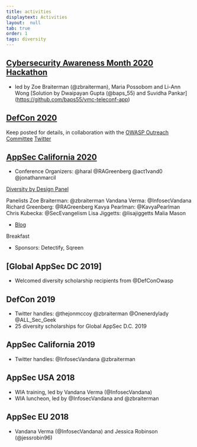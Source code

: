 ```yaml
---
title: activities
displaytext: Activities
layout:  null
tab: true
order: 1
tags: diversity
---
```



## [Cybersecurity Awareness Month 2020 Hackathon](https://www.meetup.com/womeninappsec/events/273377970) 
+ led by Zoe Braiterman (@zbraiterman), Maria Possobom and Li-Ann Wong
[Solution by Dwaipayan Gupta (@baps_55) and Suvidha Pankar] (https://github.com/baps55/vmc-teleconf-app)


## [DefCon 2020](https://owasp.org/www-staff/projects/202008-Defcon-28.html)
Keep posted for details, in collaboration with the [OWASP Outreach Committee](mailto:outreach@owasp.org)
[Twitter](https://twitter.com/DefConOwasp)




## [AppSec California 2020](https://2020.appseccalifornia.org/)

+ Conference Organizers:  @haral @RAGreenberg @act1vand0 @jonathanmarcil

[Diversity by Design Panel](https://youtube.com/)

Panelists
Zoe Braiterman:  @zbraiterman
Vandana Verma:  @InfosecVandana
Richard Greenberg:  @RAGreenberg
Kavya Pearlman:  @KavyaPearlman
Chris Kubecka:  @SecEvangelism
Lisa Jiggetts:  @lisajiggetts
Malia Mason

+ [Blog](https://medium.com/@zbraiterman/reflecting-on-our-owasp-appsec-california-2020-diversity-by-design-panel-eb40231d5609)

Breakfast
+ Sponsors:  Detectify, Sqreen




## [Global AppSec DC 2019]
+ Welcomed diversity scholarship recipients from @DefConOwasp



## DefCon 2019

+ Twitter handles:  @thejonmccoy @zbraiterman @Onenerdylady @ALL_Sec_Geek
+ 25 diversity scholarships for Global AppSec D.C. 2019


## AppSec California 2019

+ Twitter handles: @InfosecVandana @zbraiterman



## AppSec USA 2018
+ WIA training, led by Vandana Verma (@InfosecVandana)
+ WIA luncheon, led by @InfosecVandana and @zbraiterman


## AppSec EU 2018

+ Vandana Verma (@InfosecVandana) and Jessica Robinson (@jessrobin96)





